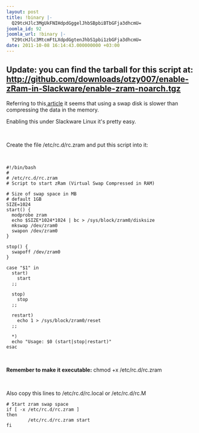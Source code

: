 ```yaml
---
layout: post
title: !binary |-
  Q29tcHJlc3MgUkFNIHdpdGggelJhbSBpbiBTbGFja3dhcmU=
joomla_id: 92
joomla_url: !binary |-
  Y29tcHJlc3MtcmFtLXdpdGgtenJhbS1pbi1zbGFja3dhcmU=
date: 2011-10-08 16:14:43.000000000 +03:00
---
```

<h2><strong>Update: </strong>you can find the tarball for this script at: <a href="http://github.com/downloads/otzy007/enable-zRam-in-Slackware/enable-zram-noarch.tgz">http://github.com/downloads/otzy007/enable-zRam-in-Slackware/enable-zram-noarch.tgz </a></h2>
<p>Referring to this<a href="http://www.webupd8.org/2011/10/increased-performance-in-linux-with.html" target="_blank"> article</a> it seems that using a swap disk is slower than compressing the data in the memory.</p>
<p>Enabling this under Slackware Linux it's pretty easy.</p>
<p> </p>
<p>Create the file /etc/rc.d/rc.zram and put this script into it:</p>
<p> </p>

<pre><code>#!/bin/bash
# 
# /etc/rc.d/rc.zram
# Script to start zRam (Virtual Swap Compressed in RAM)

# Size of swap space in MB
# default 1GB
SIZE=1024
start() {
  modprobe zram
  echo $SIZE*1024*1024 | bc > /sys/block/zram0/disksize
  mkswap /dev/zram0
  swapon /dev/zram0
}

stop() {
  swapoff /dev/zram0
}

case "$1" in
  start)
    start
  ;;

  stop)
    stop
  ;;

  restart)
    echo 1 > /sys/block/zram0/reset
  ;;

  *)
  echo "Usage: $0 (start|stop|restart)"
esac
</code></pre>
<p> </p>
<p><strong>Remember to make it executable:</strong> chmod +x /etc/rc.d/rc.zram</p>
<p> </p>
<p>Also copy this lines to /etc/rc.d/rc.local or /etc/rc.d/rc.M</p>
<p>
<pre><code># Start zram swap space
if [ -x /etc/rc.d/rc.zram ]
then
        /etc/rc.d/rc.zram start
fi
</code></pre>
</p>

